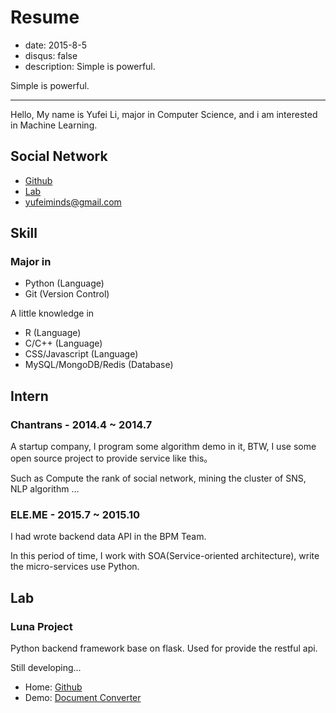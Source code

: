 # Resume

- date: 2015-8-5
- disqus: false
- description: Simple is powerful.

Simple is powerful.

---

Hello, My name is Yufei Li, major in Computer Science, and i am interested in Machine Learning.

## Social Network

* [Github](https://github.com/yufeiminds "Github")
* [Lab](http://lab.thxminds.com "Lab")
* <yufeiminds@gmail.com>

## Skill

### Major in

* Python (Language)
* Git (Version Control)

A little knowledge in

* R (Language)
* C/C++ (Language)
* CSS/Javascript (Language)
* MySQL/MongoDB/Redis (Database)

## Intern

### Chantrans - 2014.4 ~ 2014.7

A startup company, I program some algorithm demo in it, BTW, I use some open source project to provide service like this。

Such as Compute the rank of social network, mining the cluster of SNS, NLP algorithm ...

### ELE.ME - 2015.7 ~ 2015.10

I had wrote backend data API in the BPM Team.

In this period of time, I work with SOA(Service-oriented architecture), write the micro-services use Python.

## Lab

### Luna Project

Python backend framework base on flask. Used for provide the restful api.

Still developing...

* Home: [Github](https://github.com/docloud/luna)
* Demo: [Document Converter](http://139.196.37.224/docloud)